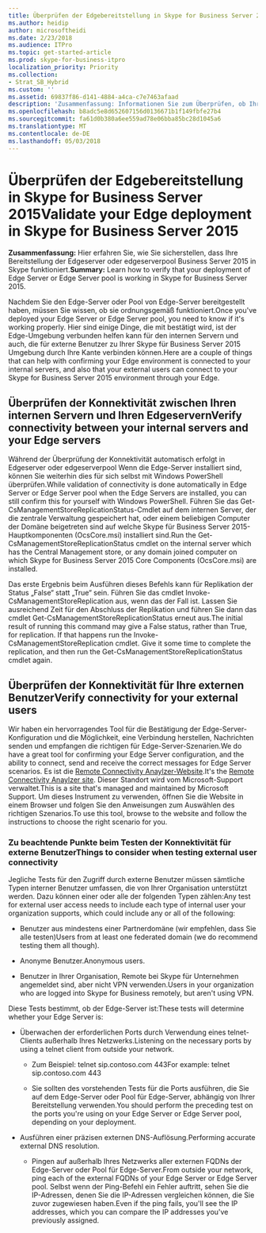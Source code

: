 ```yaml
---
title: Überprüfen der Edgebereitstellung in Skype for Business Server 2015
ms.author: heidip
author: microsoftheidi
ms.date: 2/23/2018
ms.audience: ITPro
ms.topic: get-started-article
ms.prod: skype-for-business-itpro
localization_priority: Priority
ms.collection:
- Strat_SB_Hybrid
ms.custom: ''
ms.assetid: 69837f86-d141-4884-a4ca-c7e7463afaad
description: 'Zusammenfassung: Informationen Sie zum Überprüfen, ob Ihre Bereitstellung der Edgeserver oder edgeserverpool Business Server 2015 in Skype funktioniert.'
ms.openlocfilehash: b8adc5e8d652607156d0136671b1f149fbfe27b4
ms.sourcegitcommit: fa61d0b380a6ee559ad78e06bba85bc28d1045a6
ms.translationtype: MT
ms.contentlocale: de-DE
ms.lasthandoff: 05/03/2018
---
```

# <a name="validate-your-edge-deployment-in-skype-for-business-server-2015"></a><span data-ttu-id="9fe20-103">Überprüfen der Edgebereitstellung in Skype for Business Server 2015</span><span class="sxs-lookup"><span data-stu-id="9fe20-103">Validate your Edge deployment in Skype for Business Server 2015</span></span>
 
<span data-ttu-id="9fe20-104">**Zusammenfassung:** Hier erfahren Sie, wie Sie sicherstellen, dass Ihre Bereitstellung der Edgeserver oder edgeserverpool Business Server 2015 in Skype funktioniert.</span><span class="sxs-lookup"><span data-stu-id="9fe20-104">**Summary:** Learn how to verify that your deployment of Edge Server or Edge Server pool is working in Skype for Business Server 2015.</span></span>
  
<span data-ttu-id="9fe20-105">Nachdem Sie den Edge-Server oder Pool von Edge-Server bereitgestellt haben, müssen Sie wissen, ob sie ordnungsgemäß funktioniert.</span><span class="sxs-lookup"><span data-stu-id="9fe20-105">Once you've deployed your Edge Server or Edge Server pool, you need to know if it's working properly.</span></span> <span data-ttu-id="9fe20-106">Hier sind einige Dinge, die mit bestätigt wird, ist der Edge-Umgebung verbunden helfen kann für den internen Servern und auch, die für externe Benutzer zu Ihrer Skype für Business Server 2015 Umgebung durch Ihre Kante verbinden können.</span><span class="sxs-lookup"><span data-stu-id="9fe20-106">Here are a couple of things that can help with confirming your Edge environment is connected to your internal servers, and also that your external users can connect to your Skype for Business Server 2015 environment through your Edge.</span></span>
  
## <a name="verify-connectivity-between-your-internal-servers-and-your-edge-servers"></a><span data-ttu-id="9fe20-107">Überprüfen der Konnektivität zwischen Ihren internen Servern und Ihren Edgeservern</span><span class="sxs-lookup"><span data-stu-id="9fe20-107">Verify connectivity between your internal servers and your Edge servers</span></span>

<span data-ttu-id="9fe20-108">Während der Überprüfung der Konnektivität automatisch erfolgt in Edgeserver oder edgeserverpool Wenn die Edge-Server installiert sind, können Sie weiterhin dies für sich selbst mit Windows PowerShell überprüfen.</span><span class="sxs-lookup"><span data-stu-id="9fe20-108">While validation of connectivity is done automatically in Edge Server or Edge Server pool when the Edge Servers are installed, you can still confirm this for yourself with Windows PowerShell.</span></span> <span data-ttu-id="9fe20-109">Führen Sie das Get-CsManagementStoreReplicationStatus-Cmdlet auf dem internen Server, der die zentrale Verwaltung gespeichert hat, oder einem beliebigen Computer der Domäne beigetreten sind auf welche Skype für Business Server 2015-Hauptkomponenten (OcsCore.msi) installiert sind.</span><span class="sxs-lookup"><span data-stu-id="9fe20-109">Run the Get-CsManagementStoreReplicationStatus cmdlet on the internal server which has the Central Management store, or any domain joined computer on which Skype for Business Server 2015 Core Components (OcsCore.msi) are installed.</span></span>
  
<span data-ttu-id="9fe20-p103">Das erste Ergebnis beim Ausführen dieses Befehls kann für Replikation der Status „False“ statt „True“ sein. Führen Sie das cmdlet Invoke-CsManagementStoreReplication aus, wenn das der Fall ist. Lassen Sie ausreichend Zeit für den Abschluss der Replikation und führen Sie dann das cmdlet Get-CsManagementStoreReplicationStatus erneut aus.</span><span class="sxs-lookup"><span data-stu-id="9fe20-p103">The initial result of running this command may give a False status, rather than True, for replication. If that happens run the Invoke-CsManagementStoreReplication cmdlet. Give it some time to complete the replication, and then run the Get-CsManagementStoreReplicationStatus cmdlet again.</span></span>
  
## <a name="verify-connectivity-for-your-external-users"></a><span data-ttu-id="9fe20-113">Überprüfen der Konnektivität für Ihre externen Benutzer</span><span class="sxs-lookup"><span data-stu-id="9fe20-113">Verify connectivity for your external users</span></span>

<span data-ttu-id="9fe20-114">Wir haben ein hervorragendes Tool für die Bestätigung der Edge-Server-Konfiguration und die Möglichkeit, eine Verbindung herstellen, Nachrichten senden und empfangen die richtigen für Edge-Server-Szenarien.</span><span class="sxs-lookup"><span data-stu-id="9fe20-114">We do have a great tool for confirming your Edge Server configuration, and the ability to connect, send and receive the correct messages for Edge Server scenarios.</span></span> <span data-ttu-id="9fe20-115">Es ist die [Remote Connectivity Anaylzer-Website](https://testconnectivity.microsoft.com/).</span><span class="sxs-lookup"><span data-stu-id="9fe20-115">It's the [Remote Connectivity Anaylzer site](https://testconnectivity.microsoft.com/).</span></span> <span data-ttu-id="9fe20-116">Dieser Standort wird vom Microsoft-Support verwaltet.</span><span class="sxs-lookup"><span data-stu-id="9fe20-116">This is a site that's managed and maintained by Microsoft Support.</span></span> <span data-ttu-id="9fe20-117">Um dieses Instrument zu verwenden, öffnen Sie die Website in einem Browser und folgen Sie den Anweisungen zum Auswählen des richtigen Szenarios.</span><span class="sxs-lookup"><span data-stu-id="9fe20-117">To use this tool, browse to the website and follow the instructions to choose the right scenario for you.</span></span>
  
### <a name="things-to-consider-when-testing-external-user-connectivity"></a><span data-ttu-id="9fe20-118">Zu beachtende Punkte beim Testen der Konnektivität für externe Benutzer</span><span class="sxs-lookup"><span data-stu-id="9fe20-118">Things to consider when testing external user connectivity</span></span>

<span data-ttu-id="9fe20-119">Jegliche Tests für den Zugriff durch externe Benutzer müssen sämtliche Typen interner Benutzer umfassen, die von Ihrer Organisation unterstützt werden. Dazu können einer oder alle der folgenden Typen zählen:</span><span class="sxs-lookup"><span data-stu-id="9fe20-119">Any test for external user access needs to include each type of internal user your organization supports, which could include any or all of the following:</span></span>
  
- <span data-ttu-id="9fe20-120">Benutzer aus mindestens einer Partnerdomäne (wir empfehlen, dass Sie alle testen)</span><span class="sxs-lookup"><span data-stu-id="9fe20-120">Users from at least one federated domain (we do recommend testing them all though).</span></span>
    
- <span data-ttu-id="9fe20-121">Anonyme Benutzer.</span><span class="sxs-lookup"><span data-stu-id="9fe20-121">Anonymous users.</span></span>
    
- <span data-ttu-id="9fe20-122">Benutzer in Ihrer Organisation, Remote bei Skype für Unternehmen angemeldet sind, aber nicht VPN verwenden.</span><span class="sxs-lookup"><span data-stu-id="9fe20-122">Users in your organization who are logged into Skype for Business remotely, but aren't using VPN.</span></span>
    
<span data-ttu-id="9fe20-123">Diese Tests bestimmt, ob der Edge-Server ist:</span><span class="sxs-lookup"><span data-stu-id="9fe20-123">These tests will determine whether your Edge Server is:</span></span>
  
- <span data-ttu-id="9fe20-124">Überwachen der erforderlichen Ports durch Verwendung eines telnet-Clients außerhalb Ihres Netzwerks.</span><span class="sxs-lookup"><span data-stu-id="9fe20-124">Listening on the necessary ports by using a telnet client from outside your network.</span></span>
    
  - <span data-ttu-id="9fe20-125">Zum Beispiel: telnet sip.contoso.com 443</span><span class="sxs-lookup"><span data-stu-id="9fe20-125">For example: telnet sip.contoso.com 443</span></span>
    
  - <span data-ttu-id="9fe20-126">Sie sollten des vorstehenden Tests für die Ports ausführen, die Sie auf dem Edge-Server oder Pool für Edge-Server, abhängig von Ihrer Bereitstellung verwenden.</span><span class="sxs-lookup"><span data-stu-id="9fe20-126">You should perform the preceding test on the ports you're using on your Edge Server or Edge Server pool, depending on your deployment.</span></span>
    
- <span data-ttu-id="9fe20-127">Ausführen einer präzisen externen DNS-Auflösung.</span><span class="sxs-lookup"><span data-stu-id="9fe20-127">Performing accurate external DNS resolution.</span></span>
    
  - <span data-ttu-id="9fe20-128">Pingen auf außerhalb Ihres Netzwerks aller externen FQDNs der Edge-Server oder Pool für Edge-Server.</span><span class="sxs-lookup"><span data-stu-id="9fe20-128">From outside your network, ping each of the external FQDNs of your Edge Server or Edge Server pool.</span></span> <span data-ttu-id="9fe20-129">Selbst wenn der Ping-Befehl ein Fehler auftritt, sehen Sie die IP-Adressen, denen Sie die IP-Adressen vergleichen können, die Sie zuvor zugewiesen haben.</span><span class="sxs-lookup"><span data-stu-id="9fe20-129">Even if the ping fails, you'll see the IP addresses, which you can compare the IP addresses you've previously assigned.</span></span>
    

